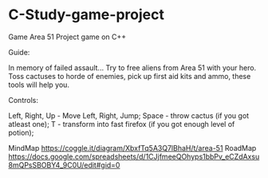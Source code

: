 # C-Study-game-project 
Game Area 51
Project game on C++

Guide:

In memory of failed assault...
Try to free aliens from Area 51 with your hero. Toss cactuses to horde of enemies, pick up first aid kits and ammo, these tools will help you.

Controls:

Left, Right, Up - Move Left, Right, Jump;
Space - throw cactus (if you got atleast one);
T - transform into fast firefox (if you got enough level of potion);

MindMap https://coggle.it/diagram/XbxfTq5A3Q7lBhaH/t/area-51
RoadMap https://docs.google.com/spreadsheets/d/1CJjfmeeQOhyps1bbPv_eCZdAxsu8mQPsSBOBY4_9C0U/edit#gid=0 
